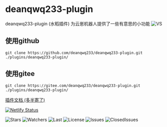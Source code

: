 # deanqwq233-plugin

deanqwq233-plugin (水稻插件) 为云崽机器人提供了一些有意思的小功能
![VS](https://img.shields.io/badge/Made%20with-Visual%20Studio%20-1f425f.svg)

## 使用github

```
git clone https://github.com/deanqwq233/deanqwq233-plugin.git ./plugins/deanqwq233-plugin/
```

## 使用gitee

```
git clone https://gitee.com/deanqwq233/deanqwq233-plugin.git ./plugins/deanqwq233-plugin/
```

[插件文档 (多半寄了) ](https://plugin.shuidaorice.top/)

[![Netlify Status](https://api.netlify.com/api/v1/badges/d107944d-6f03-4629-a572-425a12778702/deploy-status)](https://app.netlify.com/sites/storied-mousse-8026f6/deploys)

![Stars](https://img.shields.io/github/stars/deanqwq233/deanqwq233-plugin.svg)
![Watchers](https://img.shields.io/github/watchers/deanqwq233/deanqwq233-plugin.svg)
![Last](https://img.shields.io/github/last-commit/deanqwq233/deanqwq233-plugin.svg)
![License](https://img.shields.io/github/license/deanqwq233/deanqwq233-plugin.svg)
![Issues](https://img.shields.io/github/issues/deanqwq233/deanqwq233-plugin.svg)
![ClosedIssues](https://img.shields.io/github/issues-closed/deanqwq233/deanqwq233-plugin.svg)
